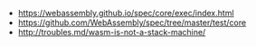 - https://webassembly.github.io/spec/core/exec/index.html
- https://github.com/WebAssembly/spec/tree/master/test/core
- http://troubles.md/wasm-is-not-a-stack-machine/
